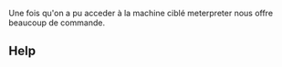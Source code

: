 
Une fois qu'on a pu acceder à la machine ciblé meterpreter nous offre beaucoup de commande.

## __Help__

